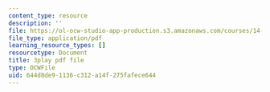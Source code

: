 ```yaml
---
content_type: resource
description: ''
file: https://ol-ocw-studio-app-production.s3.amazonaws.com/courses/14-01sc-principles-of-microeconomics-fall-2011/644d8de91136c312a14f275fafece644_qRkAq_G_9cs.pdf
file_type: application/pdf
learning_resource_types: []
resourcetype: Document
title: 3play pdf file
type: OCWFile
uid: 644d8de9-1136-c312-a14f-275fafece644
---
```

